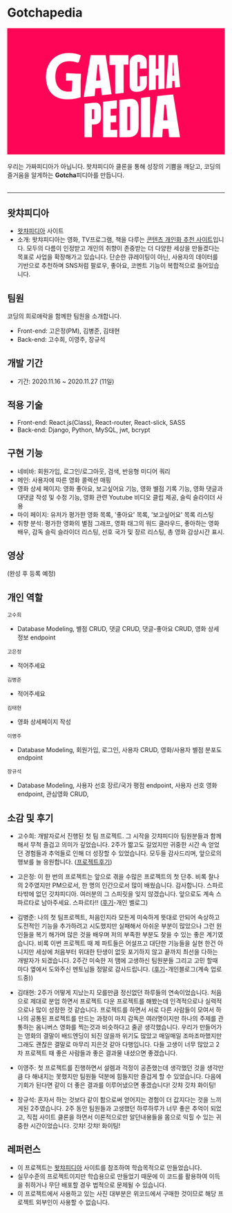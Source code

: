 # Gotchapedia
<img src='public/images/gotchapediaPink.png' alt='logo'>

우리는 가짜피디아가 아닙니다. 왓챠피디아 클론을 통해 성장의 기쁨을 깨닫고, 코딩의 즐거움을 알게하는 **Gotcha**피디아를 만듭니다.
<br><br>
 
---

## 왓챠피디아
- [왓챠피디아](https://pedia.watcha.com/ko-KR/) 사이트
- 소개: 왓챠피디아는 영화, TV프로그램, 책을 다루는 <u>콘텐츠 개인화 추천 사이트</u>입니다. 모두의 다름이 인정받고 개인의 취향이 존중받는 더 다양한 세상을 만들겠다는 목표로 사업을 확장해가고 있습니다. 단순한 큐레이팅이 아닌, 사용자의 데이터를 기반으로 추천하며 SNS처럼 팔로우, 좋아요, 코멘트 기능이 복합적으로 들어있습니다. 

## 팀원
코딩의 희로애락을 함께한 팀원을 소개합니다.
- Front-end: 고은정(PM), 김병준, 김태현
- Back-end: 고수희, 이영주, 장규석

## 개발 기간
- 기간: 2020.11.16 ~ 2020.11.27 (11일)

## 적용 기술
- Front-end: React.js(Class), React-router, React-slick, SASS
- Back-end: Django, Python, MySQL, jwt, bcrypt

## 구현 기능
- 네비바: 회원가입, 로그인/로그아웃, 검색, 반응형 미디어 쿼리
- 메인: 사용자에 따른 영화 콜렉션 매핑
- 영화 상세 페이지: 영화 좋아요, 보고싶어요 기능, 영화 별점 기록 기능, 영화 댓글과 대댓글 작성 및 수정 기능, 영화 관련 Youtube 비디오 클립 제공, 슬릭 슬라이더 사용
- 마이 페이지: 유저가 평가한 영화 목록, '좋아요' 목록, '보고싶어요' 목록 리스팅
- 취향 분석: 평가한 영화의 별점 그래프, 영화 태그의 워드 클라우드, 좋아하는 영화 배우, 감독 슬릭 슬라이더 리스팅, 선호 국가 및 장르 리스팅, 총 영화 감상시간 표시.

## 영상
(완성 후 등록 예정)

## 개인 역할
`고수희`
- Database Modeling, 별점 CRUD, 댓글 CRUD, 댓글-좋아요 CRUD, 영화 상세 정보 endpoint 

`고은정`
- 적어주세요

`김병준`
- 적어주세요

`김태현`
- 영화 상세페이지 작성

`이영주`
- Database Modeling, 회원가입, 로그인, 사용자 CRUD, 영화/사용자 별점 분포도 endpoint

`장규석`
- Database Modeling, 사용자 선호 장르/국가 평점 endpoint, 사용자 선호 영화 endpoint, 관심영화 CRUD,  

## 소감 및 후기
- 고수희: 개발자로서 진행된 첫 팀 프로젝트. 그 시작을 갓챠피디아 팀원분들과 함께해서 무척 즐겁고 의미가 깊었습니다. 2주가 짧고도 길었지만 귀중한 시간 속 얻었던 경험들과 추억들로 인해 더 성장할 수 있었습니다.
모두들 감사드리며, 앞으로의 행보를 늘 응원합니다.  ([프로젝트후기](https://velog.io/@burgundy/Project-GatchaPedia-%ED%9B%84%EA%B8%B0))

- 고은정: 이 한 번의 프로젝트는 앞으로 겪을 수많은 프로젝트의 첫 단추. 비록 찰나의 2주였지만 PM으로서, 한 명의 인간으로서 많이 배웠습니다. 감사합니다. 스파르타밖에 없던 갓챠피디아. 여러분의 그 스피릿을 잊지 않겠습니다. 앞으로도 계속 스파르타로 남아주세요. 스파르타!! ([후기](https://업로드후수정.com)-개인 벨로그)

- 김병준: 나의 첫 팀프로젝트, 처음인지라 모든게 미숙하게 뜻대로 안되어 속상하고 도전적인 기능을 추가하려고 시도했지만 실패해서 아쉬운 부분이 많았으나 그런 원인들을 복기 해가며 많은 것을 배우며 저의 부족한 부분도 찾을 수 있는 좋은 계기였습니다. 비록 이번 프로젝트 때 제 파트들은 어설프고 대단한 기능들을 실현 한건 아니지만 세상에 처음부터 위대한 탄생이 없듯 포기하지 않고 끝까지 최선을 다하는 개발자가 되겠습니다. 2주간 미숙한 저 땜에 고생하신 팀원분들 그리고 고민 할때 마다 옆에서 도와주신 멘토님들 정말로 감사드립니다. ([후기](https://velog.io/@kingdavid1108)-개인블로그(계속 업로드중)) 

- 김태현: 2주가 어떻게 지났는지 모를만큼 정신없던 하루들의 연속이었습니다. 처음으로 제대로 분업 하면서 프로젝트 다운 프로젝트를 해봤는데 인격적으로나 실력적으로나 많이 성장한 것 같습니다. 프로젝트를 하면서 서로 다른 사람들이 모여서 하나의 공통된 프로젝트를 만드는 과정이 마치 감독은 여러명이지만 하나의 주제를 관통하는 옴니버스 영화를 찍는것과 비슷하다고 줄곧 생각했습니다. 우리가 만들어가는 영화의 결말이 배드엔딩이 되진 않을까 위기도 많았고 매일매일 조마조마했지만 그래도 괜찮은 결말로 마무리 지은것 같아 다행입니다. 다들 고생이 너무 많았고 2차 프로젝트 때 좋은 사람들과 좋은 결과물 내셨으면 좋겠습니다.

- 이영주: 첫 프로젝트를 진행하면서 설렘과 걱정이 공존했는데 생각했던 것을 생각만큼 다 해내지는 못했지만 팀원들 덕분에 힘들지만 즐겁게 할 수 있었습니다. 다음에 기회가 된다면 같이 더 좋은 결과를 이루어냈으면 좋겠습니다! 갓챠 갓챠 화이팅!

- 장규석: 혼자서 하는 것보다 같이 함으로써 얻어지는 경험이 더 값지다는 것을 느끼게된 2주였습니다. 2주 동안 팀원들과 고생했던 하루하루가 너무 좋은 추억이 되었고, 직접 사이트 클론을 하면서 이론적으로만 알던내용들을 몸으로 익힐 수 있는 귀중한 시간이었습니다. 갓챠! 갓챠! 화이팅!

## 레퍼런스
- 이 프로젝트는 [왓챠피디아](https://pedia.watcha.com/ko-KR/) 사이트를 참조하여 학습목적으로 만들었습니다.
- 실무수준의 프로젝트이지만 학습용으로 만들었기 때문에 이 코드를 활용하여 이득을 취하거나 무단 배포할 경우 법적으로 문제될 수 있습니다.
- 이 프로젝트에서 사용하고 있는 사진 대부분은 위코드에서 구매한 것이므로 해당 프로젝트 외부인이 사용할 수 없습니다.



